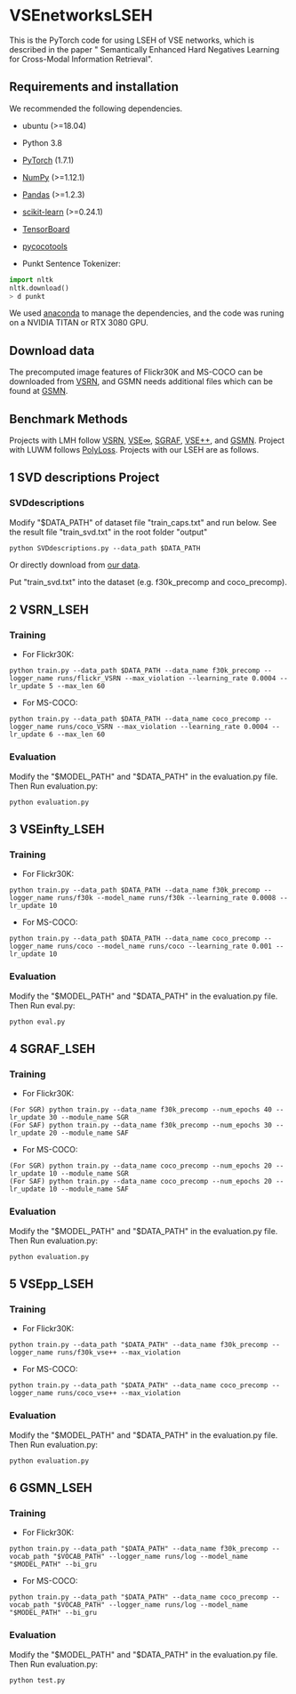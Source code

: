 # VSEnetworksLSEH
This is the PyTorch code for using LSEH of VSE networks, which is described in the paper " Semantically Enhanced Hard Negatives Learning for Cross-Modal Information Retrieval".

## Requirements and installation
We recommended the following dependencies.
* ubuntu (>=18.04)

* Python 3.8

* [PyTorch](https://pytorch.org/) (1.7.1)

* [NumPy](https://numpy.org/) (>=1.12.1)

* [Pandas](https://pandas.pydata.org/) (>=1.2.3)

* [scikit-learn](https://scikit-learn.org/stable/) (>=0.24.1)

* [TensorBoard](https://github.com/TeamHG-Memex/tensorboard_logger) 

* [pycocotools](https://github.com/cocodataset/cocoapi) 

* Punkt Sentence Tokenizer:

``` python
import nltk
nltk.download()
> d punkt
``` 
We used [anaconda](https://www.anaconda.com/) to manage the dependencies, and the code was runing on a NVIDIA TITAN or RTX 3080 GPU.

## Download data
The precomputed image features of Flickr30K and MS-COCO can be downloaded from [VSRN](https://drive.google.com/drive/u/0/folders/1os1Kr7HeTbh8FajBNegW8rjJf6GIhFqC), and GSMN needs additional files which can be found at [GSMN](https://github.com/CrossmodalGroup/GSMN).

## Benchmark Methods
Projects with LMH follow [VSRN](https://pytorch.org/), [VSE∞](https://github.com/woodfrog/vse_infty), [SGRAF](https://github.com/Paranioar/SGRAF), [VSE++](https://github.com/fartashf/vsepp), and [GSMN](https://github.com/CrossmodalGroup/GSMN). Project with LUWM follows [PolyLoss](https://github.com/wayne980/PolyLoss). Projects with our LSEH are as follows.

## 1 SVD descriptions Project
### SVDdescriptions
Modify "$DATA_PATH" of dataset file "train_caps.txt" and run below. See the result file "train_svd.txt" in the root folder "output"
``` 
python SVDdescriptions.py --data_path $DATA_PATH
``` 
Or directly download from [our data](https://drive.google.com/drive/folders/1wXY4nOqopy4H_9Rb6RByjCrK81WQ5Fnl).

Put "train_svd.txt" into the dataset (e.g. f30k_precomp and coco_precomp).

## 2 VSRN_LSEH
### Training
* For Flickr30K:
``` 
python train.py --data_path $DATA_PATH --data_name f30k_precomp --logger_name runs/flickr_VSRN --max_violation --learning_rate 0.0004 --lr_update 5 --max_len 60
``` 
* For MS-COCO:
``` 
python train.py --data_path $DATA_PATH --data_name coco_precomp --logger_name runs/coco_VSRN --max_violation --learning_rate 0.0004 --lr_update 6 --max_len 60
``` 

### Evaluation
Modify the "$MODEL_PATH" and "$DATA_PATH" in the evaluation.py file. Then Run evaluation.py:
``` 
python evaluation.py
``` 

## 3 VSEinfty_LSEH
### Training
* For Flickr30K:
``` 
python train.py --data_path $DATA_PATH --data_name f30k_precomp --logger_name runs/f30k --model_name runs/f30k --learning_rate 0.0008 --lr_update 10
``` 
* For MS-COCO:
``` 
python train.py --data_path $DATA_PATH --data_name coco_precomp --logger_name runs/coco --model_name runs/coco --learning_rate 0.001 --lr_update 10
``` 

### Evaluation
Modify the "$MODEL_PATH" and "$DATA_PATH" in the evaluation.py file. Then Run eval.py:
``` 
python eval.py
``` 
## 4 SGRAF_LSEH
### Training
* For Flickr30K:
``` 
(For SGR) python train.py --data_name f30k_precomp --num_epochs 40 --lr_update 30 --module_name SGR
(For SAF) python train.py --data_name f30k_precomp --num_epochs 30 --lr_update 20 --module_name SAF
```
* For MS-COCO:
``` 
(For SGR) python train.py --data_name coco_precomp --num_epochs 20 --lr_update 10 --module_name SGR
(For SAF) python train.py --data_name coco_precomp --num_epochs 20 --lr_update 10 --module_name SAF
``` 

### Evaluation
Modify the "$MODEL_PATH" and "$DATA_PATH" in the evaluation.py file. Then Run evaluation.py:
``` 
python evaluation.py
``` 

## 5 VSEpp_LSEH
### Training
* For Flickr30K:
``` 
python train.py --data_path "$DATA_PATH" --data_name f30k_precomp --logger_name runs/f30k_vse++ --max_violation
``` 
* For MS-COCO:
``` 
python train.py --data_path "$DATA_PATH" --data_name coco_precomp --logger_name runs/coco_vse++ --max_violation
``` 

### Evaluation
Modify the "$MODEL_PATH" and "$DATA_PATH" in the evaluation.py file. Then Run evaluation.py:
``` 
python evaluation.py
``` 

## 6 GSMN_LSEH
### Training
* For Flickr30K:
``` 
python train.py --data_path "$DATA_PATH" --data_name f30k_precomp --vocab_path "$VOCAB_PATH" --logger_name runs/log --model_name "$MODEL_PATH" --bi_gru
``` 
* For MS-COCO:
``` 
python train.py --data_path "$DATA_PATH" --data_name coco_precomp --vocab_path "$VOCAB_PATH" --logger_name runs/log --model_name "$MODEL_PATH" --bi_gru
``` 

### Evaluation
Modify the "$MODEL_PATH" and "$DATA_PATH" in the evaluation.py file. Then Run evaluation.py:
``` 
python test.py
``` 


